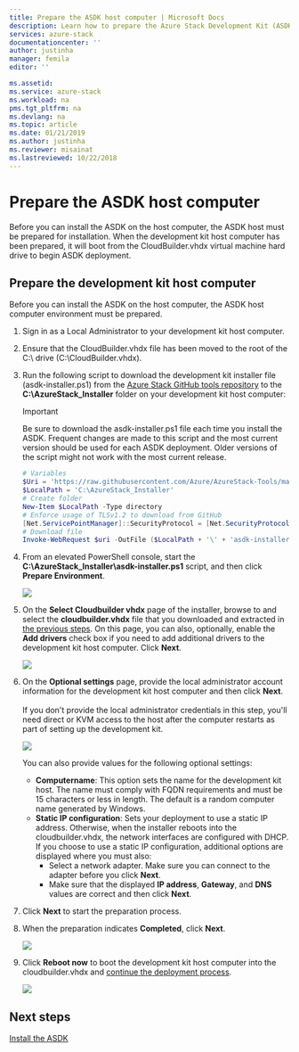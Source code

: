 ```yaml
---
title: Prepare the ASDK host computer | Microsoft Docs
description: Learn how to prepare the Azure Stack Development Kit (ASDK) host computer for ASDK installation.
services: azure-stack
documentationcenter: ''
author: justinha
manager: femila
editor: ''

ms.assetid: 
ms.service: azure-stack
ms.workload: na
pms.tgt_pltfrm: na
ms.devlang: na
ms.topic: article
ms.date: 01/21/2019
ms.author: justinha
ms.reviewer: misainat
ms.lastreviewed: 10/22/2018
---
```


# Prepare the ASDK host computer
Before you can install the ASDK on the host computer, the ASDK host must be prepared for installation. When the development kit host computer has been prepared, it will boot from the CloudBuilder.vhdx virtual machine hard drive to begin ASDK deployment.

## Prepare the development kit host computer
Before you can install the ASDK on the host computer, the ASDK host computer environment must be prepared.
1. Sign in as a Local Administrator to your development kit host computer.
2. Ensure that the CloudBuilder.vhdx file has been moved to the root of the C:\ drive (C:\CloudBuilder.vhdx).
3. Run the following script to download the development kit installer file (asdk-installer.ps1) from the [Azure Stack GitHub tools repository](https://github.com/Azure/AzureStack-Tools) to the **C:\AzureStack_Installer** folder on your development kit host computer:

   > [!IMPORTANT]
   > Be sure to download the asdk-installer.ps1 file each time you install the ASDK. Frequent changes are made to this script and the most current version should be used for each ASDK deployment. Older versions of the script might not work with the most current release.

   ```powershell
   # Variables
   $Uri = 'https://raw.githubusercontent.com/Azure/AzureStack-Tools/master/Deployment/asdk-installer.ps1'
   $LocalPath = 'C:\AzureStack_Installer'
   # Create folder
   New-Item $LocalPath -Type directory
   # Enforce usage of TLSv1.2 to download from GitHub
   [Net.ServicePointManager]::SecurityProtocol = [Net.SecurityProtocolType]::Tls12
   # Download file
   Invoke-WebRequest $uri -OutFile ($LocalPath + '\' + 'asdk-installer.ps1')
   ```

4. From an elevated PowerShell console, start the **C:\AzureStack_Installer\asdk-installer.ps1** script, and then click **Prepare Environment**.

    ![](media/asdk-prepare-host/1.PNG) 

5. On the **Select Cloudbuilder vhdx** page of the installer, browse to and select the **cloudbuilder.vhdx** file that you downloaded and extracted in [the previous steps](asdk-download.md). On this page, you can also, optionally, enable the **Add drivers** check box if you need to add additional drivers to the development kit host computer. Click **Next**.  

    ![](media/asdk-prepare-host/2.PNG)

6. On the **Optional settings** page, provide the local administrator account information for the development kit host computer and then click **Next**.<br><br>If you don't provide the local administrator credentials in this step, you'll need direct or KVM access to the host after the computer restarts as part of setting up the development kit.

   ![](media/asdk-prepare-host/3.PNG)

    You can also provide values for the following optional settings:
    - **Computername**: This option sets the name for the development kit host. The name must comply with FQDN requirements and must be 15 characters or less in length. The default is a random computer name generated by Windows.
    - **Static IP configuration**: Sets your deployment to use a static IP address. Otherwise, when the installer reboots into the cloudbuilder.vhdx, the network interfaces are configured with DHCP. If you choose to use a static IP configuration, additional options are displayed where you must also:
      - Select a network adapter. Make sure you can connect to the adapter before you click **Next**.
      - Make sure that the displayed **IP address**, **Gateway**, and **DNS** values are correct and then click **Next**.
13. Click **Next** to start the preparation process.
14. When the preparation indicates **Completed**, click **Next**.

    ![](media/asdk-prepare-host/4.PNG)

15. Click **Reboot now** to boot the development kit host computer into the cloudbuilder.vhdx and [continue the deployment process](asdk-install.md).

    ![](media/asdk-prepare-host/5.PNG)


## Next steps
[Install the ASDK](asdk-install.md)
